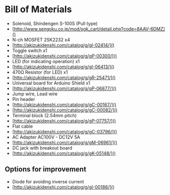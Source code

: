 Bill of Materials
================
- Solenoid, Shindengen S-100S (Pull type)
 - [http://www.sengoku.co.jp/mod/sgk_cart/detail.php?code=8AAV-6DMZ]()
- N-ch MOSFET 2SK2232 x4
 - [http://akizukidenshi.com/catalog/g/gI-02414/]()
- Toggle switch x1
 - [http://akizukidenshi.com/catalog/g/gP-00300/]()
- LED (for indicating operation) x1
 - [http://akizukidenshi.com/catalog/g/gI-06413/]()
- 470Ω Resistor (for LED) x1
 - [http://akizukidenshi.com/catalog/g/gR-25471/]()
- Universal board for Arduino Shield x1
 - [http://akizukidenshi.com/catalog/g/gP-06877/]()
- Jump wire, Lead wire
- Pin header
 - [http://akizukidenshi.com/catalog/g/gC-00167/]()
 - [http://akizukidenshi.com/catalog/g/gC-00082/]()
- Terminal block (2.54mm pitch)
 - [http://akizukidenshi.com/catalog/g/gP-07757/]()
- Flat cable
 - [http://akizukidenshi.com/catalog/g/gC-03796/]()
- AC Adapter AC100V - DC12V 5A
 - [http://akizukidenshi.com/catalog/g/gM-06961/]()
- DC jack with breakout board
 - [http://akizukidenshi.com/catalog/g/gK-05148/]()

Options for improvement
--------------------
- Diode for avoiding inverse current
 - [http://akizukidenshi.com/catalog/g/gI-00186/]()

